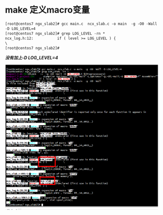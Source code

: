 # make 定义macro变量

```
[root@centos7 ngx_slab2]# gcc main.c  ncx_slab.c -o main  -g -O0 -Wall -D LOG_LEVEL=4
[root@centos7 ngx_slab2]# grep LOG_LEVEL -rn *
ncx_log.h:12:           if ( level >= LOG_LEVEL ) {                                                                                             \
[root@centos7 ngx_slab2]# 
```

***没有加上-D LOG_LEVEL=4***

![images](mac.png)